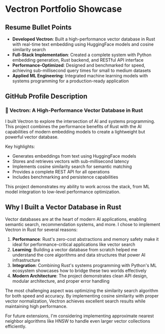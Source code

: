 # Vectron Portfolio Showcase

## Resume Bullet Points

- **Developed Vectron**: Built a high-performance vector database in Rust with real-time text embedding using HuggingFace models and cosine similarity search
- **Full-Stack Implementation**: Created a complete system with Python embedding generation, Rust backend, and RESTful API interface
- **Performance-Optimized**: Designed and benchmarked for speed, achieving sub-millisecond query times for small to medium datasets
- **Applied ML Engineering**: Integrated machine learning models with systems programming for a production-ready application

## GitHub Profile Description

### 🚀 Vectron: A High-Performance Vector Database in Rust

I built Vectron to explore the intersection of AI and systems programming. This project combines the performance benefits of Rust with the AI capabilities of modern embedding models to create a lightweight but powerful vector database.

Key highlights:
- Generates embeddings from text using HuggingFace models
- Stores and retrieves vectors with sub-millisecond latency
- Implements cosine similarity search for semantic matching
- Provides a complete REST API for all operations
- Includes benchmarking and persistence capabilities

This project demonstrates my ability to work across the stack, from ML model integration to low-level performance optimization.

## Why I Built a Vector Database in Rust

Vector databases are at the heart of modern AI applications, enabling semantic search, recommendation systems, and more. I chose to implement Vectron in Rust for several reasons:

1. **Performance**: Rust's zero-cost abstractions and memory safety make it ideal for performance-critical applications like vector search
2. **Learning**: Building a vector database from scratch helped me understand the core algorithms and data structures that power AI infrastructure
3. **Integration**: Combining Rust's systems programming with Python's ML ecosystem showcases how to bridge these two worlds effectively
4. **Modern Architecture**: The project demonstrates clean API design, modular architecture, and proper error handling

The most challenging aspect was optimizing the similarity search algorithm for both speed and accuracy. By implementing cosine similarity with proper vector normalization, Vectron achieves excellent search results while maintaining high performance.

For future extensions, I'm considering implementing approximate nearest neighbor algorithms like HNSW to handle even larger vector collections efficiently. 
